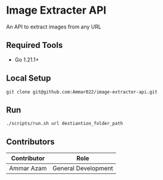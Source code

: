 # Image Extracter API

An API to extract images from any URL

## Required Tools
- Go 1.21.1+

## Local Setup
```
git clone git@github.com:Ammar022/image-extracter-api.git
```

## Run
```
./scripts/run.sh url destiantion_folder_path
```


## Contributors

| Contributor    | Role                |
|----------------|---------------------|
| Ammar Azam     | General Development |
